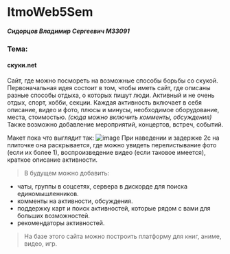 # ItmoWeb5Sem
***Сидорцов Владимир Сергеевич М33091*** 
### Тема: 
#### **скуки.net**
Сайт, где можно посмореть на возможные способы борьбы со скукой.  
Первоначальная идея состоит в том, чтобы иметь сайт, где описаны разные способы отдыха, о которых пишут люди. Активный и не очень отдых, спорт, хобби, секции. Каждая активность включает в себя описание, видео и фото, плюсы и минусы, необходимое оборудование, места, стоимостью. *(сюда можно включить комменты, обсуждения)*  
Также возможно добавление мероприятий, концертов, встреч, событий.
  
Макет пока что выглядит так:
![image](https://user-images.githubusercontent.com/71703359/189546737-2081e87c-d0d7-4285-9de8-ecb8ed8aac68.png)
При наведении и задержке 2с на плиточке она раскрывается, где можно увидеть перелистывание фото (если их более 1), воспроизведение видео (если таковое имеется), краткое описание активности.  

> В будущем можно добавить:
- чаты, группы в соцсетях, сервера в дискорде для поиска единомышленников.
- комменты на активности, обсуждения.
- поддержку карт и поиск активностей, которые рядом с вами для больших возможностей.
- рекомендаторы активностей.
> На базе этого сайта можно построить платформу для книг, аниме, видео, игр.
